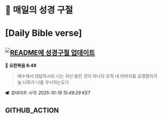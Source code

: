 # 🙏 매일의 성경 구절
# [Daily Bible verse]
## [![README에 성경구절 업데이트](https://github.com/DONGSUKA/first_test/actions/workflows/update-readme-bible.yml/badge.svg)](https://github.com/DONGSUKA/first_test/actions/workflows/update-readme-bible.yml)
<!-- START_BIBLE_VERSE -->
📖 **요한복음 8:49**
> 예수께서 대답하시되 나는 귀신 들린 것이 아니라 오직 내 아버지를 공경함이거늘 너희가 나를 무시하는도다

🕊️ _업데이트 시각: 2025-10-19 15:49:29 KST_
  <!-- END_BIBLE_VERSE -->
## GITHUB_ACTION
